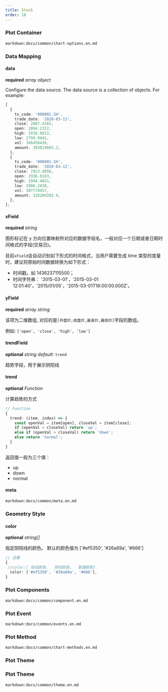 ```yaml
---
title: Stock
order: 18
---
```


### Plot Container

`markdown:docs/common/chart-options.en.md`

### Data Mapping

#### data

<description>**required** _array object_</description>

Configure the data source. The data source is a collection of objects. For example:

```ts
[
  {
    ts_code: '000001.SH',
    trade_date: '2020-03-13',
    close: 2887.4265,
    open: 2804.2322,
    high: 2910.8812,
    low: 2799.9841,
    vol: 366450436,
    amount: 393019665.2,
  },
  {
    ts_code: '000001.SH',
    trade_date: '2020-03-12',
    close: 2923.4856,
    open: 2936.0163,
    high: 2944.4651,
    low: 2906.2838,
    vol: 307778457,
    amount: 328209202.4,
  },
];
```

#### xField 

<description>**required** _string_</description>

图形标记在 y 方向位置映射所对应的数据字段名，一般对应一个日期或者日期时间格式的字段(交易日)。

目前`xField`会自动识别如下形式的时间格式，当用户需要生成 time 类型的度量时，建议将原始时间数据转换为如下形式：

- 时间戳，如 1436237115500；
- 时间字符串： '2015-03-01'，'2015-03-01 12:01:40'，'2015/01/05'，'2015-03-01T16:00:00.000Z'。

#### yField 

<description>**required** _array string_</description>

该项为二维数组, 对应的是`[开盘价,收盘价,最高价,最低价]`字段的数组。

例如: `['open', 'close', 'high', 'low']`


#### trendField

<description>**optional**  _string_ _default:_ `trend`</description>

趋势字段，用于展示阴阳线

#### trend

<description>**optional**  _Function_</description>

计算趋势的方式
```ts
// Function
{
  trend: (item, index) => {
    const openVal = item[open], closeVal = item[close];
    if (openVal < closeVal) return 'up';
    else if (openVal > closeVal) return 'down';
    else return 'normal';
  }
}
```

返回值一般为三个值：
- up
- down
- normal


#### meta

`markdown:docs/common/meta.en.md`

### Geometry Style

#### color

<description>**optional** _string[]_</description>

指定阴阳线的颜色。
默认的颜色值为  ['#ef5350', '#26a69a', '#666']

```ts
// 设置
{
 //color:[ 阳线颜色，  阴线颜色，  普通颜色]
  color: ['#ef5350', '#26a69a', '#666'],
}

```

### Plot Components

`markdown:docs/common/component.en.md`

### Plot Event

`markdown:docs/common/events.en.md`

### Plot Method

`markdown:docs/common/chart-methods.en.md`

### Plot Theme

### Plot Theme

`markdown:docs/common/theme.en.md`

